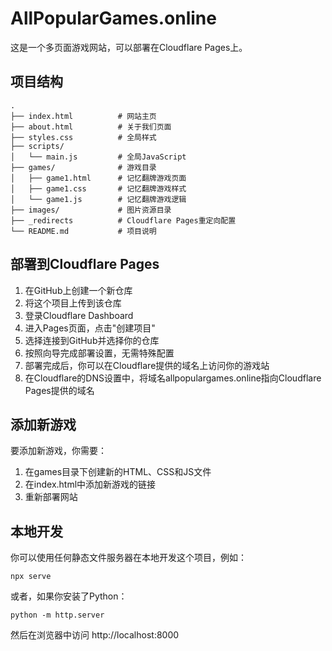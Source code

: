 # AllPopularGames.online

这是一个多页面游戏网站，可以部署在Cloudflare Pages上。

## 项目结构

```
.
├── index.html          # 网站主页
├── about.html          # 关于我们页面
├── styles.css          # 全局样式
├── scripts/
│   └── main.js         # 全局JavaScript
├── games/              # 游戏目录
│   ├── game1.html      # 记忆翻牌游戏页面
│   ├── game1.css       # 记忆翻牌游戏样式
│   └── game1.js        # 记忆翻牌游戏逻辑
├── images/             # 图片资源目录
├── _redirects          # Cloudflare Pages重定向配置
└── README.md           # 项目说明
```

## 部署到Cloudflare Pages

1. 在GitHub上创建一个新仓库
2. 将这个项目上传到该仓库
3. 登录Cloudflare Dashboard
4. 进入Pages页面，点击"创建项目"
5. 选择连接到GitHub并选择你的仓库
6. 按照向导完成部署设置，无需特殊配置
7. 部署完成后，你可以在Cloudflare提供的域名上访问你的游戏站
8. 在Cloudflare的DNS设置中，将域名allpopulargames.online指向Cloudflare Pages提供的域名

## 添加新游戏

要添加新游戏，你需要：

1. 在games目录下创建新的HTML、CSS和JS文件
2. 在index.html中添加新游戏的链接
3. 重新部署网站

## 本地开发

你可以使用任何静态文件服务器在本地开发这个项目，例如：

```
npx serve
```

或者，如果你安装了Python：

```
python -m http.server
```

然后在浏览器中访问 http://localhost:8000 
